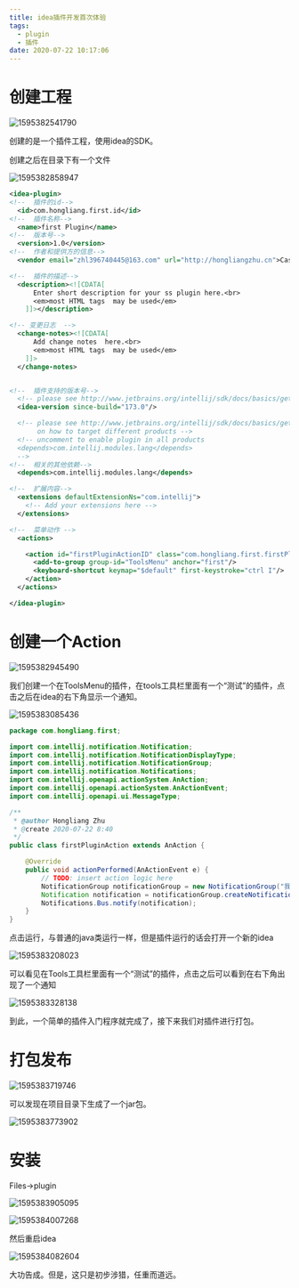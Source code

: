 ```yaml
---
title: idea插件开发首次体验
tags:
  - plugin
  - 插件
date: 2020-07-22 10:17:06
---
```



# 创建工程

![1595382541790](idea插件开发\1595382541790.png)

创建的是一个插件工程，使用idea的SDK。

创建之后在目录下有一个文件

![1595382858947](idea插件开发\1595382858947.png)

```xml
<idea-plugin>
<!--  插件的id-->
  <id>com.hongliang.first.id</id>
<!--  插件名称-->
  <name>first Plugin</name>
<!--  版本号-->
  <version>1.0</version>
<!--  作者和提供方的信息-->
  <vendor email="zhl396740445@163.com" url="http://hongliangzhu.cn">Castile</vendor>

<!--  插件的描述-->
  <description><![CDATA[
      Enter short description for your ss plugin here.<br>
      <em>most HTML tags  may be used</em>
    ]]></description>

<!-- 变更日志  -->
  <change-notes><![CDATA[
      Add change notes  here.<br>
      <em>most HTML tags  may be used</em>
    ]]>
  </change-notes>


<!--  插件支持的版本号-->
  <!-- please see http://www.jetbrains.org/intellij/sdk/docs/basics/getting_started/build_number_ranges.html for description -->
  <idea-version since-build="173.0"/>

  <!-- please see http://www.jetbrains.org/intellij/sdk/docs/basics/getting_started/plugin_compatibility.html
       on how to target different products -->
  <!-- uncomment to enable plugin in all products
  <depends>com.intellij.modules.lang</depends>
  -->
<!--  相关的其他依赖-->
  <depends>com.intellij.modules.lang</depends>

<!--  扩展内容-->
  <extensions defaultExtensionNs="com.intellij">
    <!-- Add your extensions here -->
  </extensions>

<!--  菜单动作 -->
  <actions>

    <action id="firstPluginActionID" class="com.hongliang.first.firstPluginAction" text="测试" description="测试描述">
      <add-to-group group-id="ToolsMenu" anchor="first"/>
      <keyboard-shortcut keymap="$default" first-keystroke="ctrl I"/>
    </action>
  </actions>

</idea-plugin>
```

# 创建一个Action

![1595382945490](idea插件开发\1595382945490.png)

我们创建一个在ToolsMenu的插件，在tools工具栏里面有一个“测试”的插件，点击之后在idea的右下角显示一个通知。

![1595383085436](idea插件开发\1595383085436.png)

```java
package com.hongliang.first;

import com.intellij.notification.Notification;
import com.intellij.notification.NotificationDisplayType;
import com.intellij.notification.NotificationGroup;
import com.intellij.notification.Notifications;
import com.intellij.openapi.actionSystem.AnAction;
import com.intellij.openapi.actionSystem.AnActionEvent;
import com.intellij.openapi.ui.MessageType;

/**
 * @author Hongliang Zhu
 * @create 2020-07-22 8:40
 */
public class firstPluginAction extends AnAction {

    @Override
    public void actionPerformed(AnActionEvent e) {
        // TODO: insert action logic here
        NotificationGroup notificationGroup = new NotificationGroup("我的第一个插件", NotificationDisplayType.BALLOON, true);
        Notification notification = notificationGroup.createNotification("点击测试", MessageType.INFO);
        Notifications.Bus.notify(notification);
    }
}

```

点击运行，与普通的java类运行一样，但是插件运行的话会打开一个新的idea

![1595383208023](idea插件开发\1595383208023.png)

可以看见在Tools工具栏里面有一个“测试”的插件，点击之后可以看到在右下角出现了一个通知

![1595383328138](idea插件开发\1595383328138.png)



到此，一个简单的插件入门程序就完成了，接下来我们对插件进行打包。



# 打包发布



![1595383719746](idea插件开发\1595383719746.png)

可以发现在项目目录下生成了一个jar包。

![1595383773902](idea插件开发\1595383773902.png)

# 安装

Files->plugin

![1595383905095](idea插件开发\1595383905095.png)

![1595384007268](idea插件开发\1595384007268.png)

然后重启idea

![1595384082604](idea插件开发\1595384082604.png)



大功告成。但是，这只是初步涉猎，任重而道远。